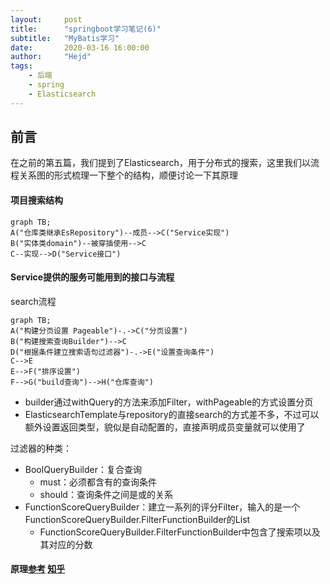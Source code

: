 ```yaml
---
layout:     post
title:      "springboot学习笔记(6)"
subtitle:   "MyBatis学习"
date:       2020-03-16 16:00:00
author:     "Hejd"
tags:
    - 后端
    - spring
    - Elasticsearch
---
```


## 前言

​	在之前的第五篇，我们提到了Elasticsearch，用于分布式的搜索，这里我们以流程关系图的形式梳理一下整个的结构，顺便讨论一下其原理



#### 项目搜索结构

```mermaid
graph TB;
A("仓库类继承EsRepository")--成员-->C("Service实现")
B("实体类domain")--被穿插使用-->C
C--实现-->D("Service接口")
```



#### Service提供的服务可能用到的接口与流程

search流程

```mermaid
graph TB;
A("构建分页设置 Pageable")-.->C("分页设置")
B("构建搜索查询Builder")-->C
D("根据条件建立搜索语句过滤器")-.->E("设置查询条件")
C-->E
E-->F("排序设置")
F-->G("build查询")-->H("仓库查询")
```

* builder通过withQuery的方法来添加Filter，withPageable的方式设置分页
* ElasticsearchTemplate与repository的直接search的方式差不多，不过可以额外设置返回类型，貌似是自动配置的，直接声明成员变量就可以使用了

过滤器的种类：

* BoolQueryBuilder：复合查询
  * must：必须都含有的查询条件
  * should：查询条件之间是或的关系
* FunctionScoreQueryBuilder：建立一系列的评分Filter，输入的是一个FunctionScoreQueryBuilder.FilterFunctionBuilder的List
  * FunctionScoreQueryBuilder.FilterFunctionBuilder中包含了搜索项以及其对应的分数



#### 原理[参考](https://zhuanlan.zhihu.com/p/48429223) [知乎](https://www.zhihu.com/question/323811022/answer/981341195)